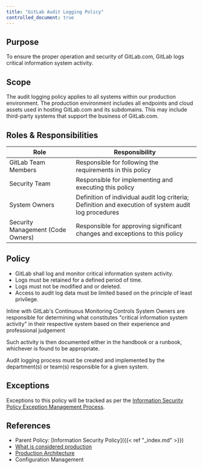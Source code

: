 ```yaml
---
title: "GitLab Audit Logging Policy"
controlled_document: true
---
```


## Purpose

To ensure the proper operation and security of GitLab.com, GitLab logs critical information system activity.

## Scope

The audit logging policy applies to all systems within our production environment. The production environment includes all endpoints and cloud assets used in hosting GitLab.com and its subdomains. This may include third-party systems that support the business of GitLab.com.

## Roles & Responsibilities

| Role | Responsibility |
| --- | --- |
| GitLab Team Members | Responsible for following the requirements in this policy |
| Security Team | Responsible for implementing and executing this policy |
| System Owners | Definition of individual audit log criteria; Definition and execution of system audit log procedures |
| Security Management (Code Owners) | Responsible for approving significant changes and exceptions to this policy |

## Policy

- GitLab shall log and monitor critical information system activity.
- Logs must be retained for a defined period of time.
- Logs must not be modified and or deleted.
- Access to audit log data must be limited based on the principle of least privilege.

Inline with GitLab's Continuous Monitoring Controls
System Owners are responsible for determining what constitutes "critical information system activity" in their respective system based on their experience and professional judgement

Such activity is then documented either in the handbook or a runbook, whichever is found to be appropriate.

Audit logging process must be created and implemented by the department(s) or team(s) responsible for a given system.

## Exceptions

Exceptions to this policy will be tracked as per the [Information Security Policy Exception Management Process](/handbook/security/controlled-document-procedure/#exceptions).

## References

- Parent Policy: [Information Security Policy]({{< ref "_index.md" >}})
- [What is considered production](https://gitlab.com/gitlab-com/gl-security/security-assurance/sec-compliance/compliance/-/blob/master/production_definition.md)
- [Production Architecture](/handbook/engineering/infrastructure/production/architecture/)
- Configuration Management
